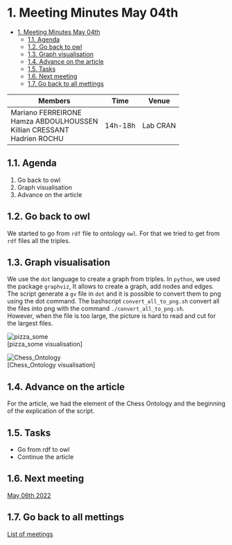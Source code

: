 
# 1. Meeting Minutes May 04th

- [1. Meeting Minutes May 04th](#1-meeting-minutes-may-04th)
  - [1.1. Agenda](#11-agenda)
  - [1.2. Go back to owl](#12-go-back-to-owl)
  - [1.3. Graph visualisation](#13-graph-visualisation)
  - [1.4. Advance on the article](#14-advance-on-the-article)
  - [1.5. Tasks](#15-tasks)
  - [1.6. Next meeting](#16-next-meeting)
  - [1.7. Go back to all mettings](#17-go-back-to-all-mettings)

| Members 	| Time 	| Venue 	|
|---	|---	|---	|
| Mariano FERREIRONE<br>Hamza ABDOULHOUSSEN<br>Killian CRESSANT<br>Hadrien ROCHU 	| 14h-18h 	| Lab CRAN 	|

## 1.1. Agenda
1. Go back to owl
2. Graph visualisation
3. Advance on the article

## 1.2. Go back to owl
We started to go from `rdf` file to ontology `owl`. For that we tried to get from `rdf` files all the triples.

## 1.3. Graph visualisation
We use the `dot` language to create a graph from triples. In `python`, we used the package `graphviz`,
It allows to create a graph, add nodes and edges. The script generate a `gv` file in `dot` and it is possible
to convert them to png using the dot command. The bashscript `convert_all_to_png.sh` convert all the files into png with the command `./convert_all_to_png.sh`.  
However, when the file is too large, the picture is hard to read and cut for the largest files.

![pizza_some](https://user-images.githubusercontent.com/98164085/168025259-b1f2e151-f936-4028-9df5-96536279eaed.png)  
[pizza_some visualisation]  

![Chess_Ontology](https://user-images.githubusercontent.com/98164085/168025365-45c85abd-cc29-42a1-836e-66ba7b1b0e09.png)  
[Chess_Ontology visualisation]


## 1.4. Advance on the article
For the article, we had the element of the Chess Ontology and the beginning of the explication of the script.

## 1.5. Tasks
- Go from rdf to owl
- Continue the article

## 1.6. Next meeting
[May 06th 2022](2022_05_06.md)

## 1.7. Go back to all mettings
[List of meetings](../ReadMe.md)
